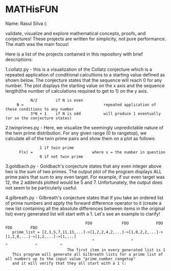 # MATHisFUN
Name: Rasul Silva (:

validate, visualize and explore mathematical concepts, proofs, and conjectures!
These projects are written for simplicity, not pure performance. The math was the main
focus!

Here is a list of the projects contained in this repository with brief descriptions:

1.collatz.py - this is a visualization of the Collatz conjecture which is a repeated application of conditional calcultions to a starting value defined as shown below. The conjecture states that the sequence will reach 0 for any number. The plot displays the starting value on the x axis and the sequence length(the number of calculations required to get to 1) on the y axis.
               
               N/2        if N is even       
         N =                                   repeated application of these conditions to any number 
               3*N + 1    if N is odd          will produce 1 eventually (or so the conjecture states)                                                  
               
2.twinprimes.py - Here, we visualize the seemingly unpredictable nature of the twin prime distribution. For any given range (0 to rangetop), we calculate all of the twin prime pairs and show them on a plot as follows:
               
                   1 if twin prime
          F(x) =                          where x = the number in question
                   0 if not twin prime
                   
3.goldbach.py - Goldbach's conjecture states that any even integer above two is the sum of two primes. The output plot of the program displays ALL prime pairs that sum to any even target. For example, if our even target was 12, the 2 addends plotted would be 5 and 7. Unfortunately, the output does not seem to be particularly useful.    
                 
4.gilbreath.py - Gilbreath's conjecture states that if you take an ordered list of prime numbers and apply the forward difference operator to it (create a new list containing all the absolute differences between items in the original list) every generated list will start with a 1. Let's see an example to clarify!

                                       FDO             FDO            FDO          FDO        FDO
       prime_list = [2,3,5,7,11,13,...]->[1,2,2,4,2,...]->[1,0,2,2,...]->[1,2,0,...]->[1,2,...]->[1,...]
                                          ^                ^              ^            ^          ^
                               The first item in every generated list is 1
       This program will generate all Gilbreath lists for a prime list of all numbers up to the input value "prime_number_rangetop"
       and it will verify that they all start with a 1 (:
                
 
                   
